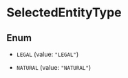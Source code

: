 

# SelectedEntityType

## Enum


* `LEGAL` (value: `"LEGAL"`)

* `NATURAL` (value: `"NATURAL"`)



